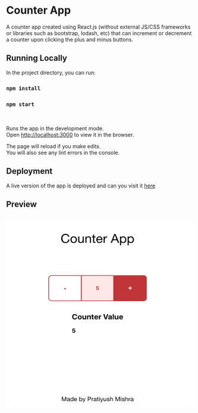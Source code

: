 # Counter App

A counter app created using React.js (without external JS/CSS frameworks or libraries such as bootstrap, lodash, etc) that can increment or decrement a counter upon clicking the plus and minus buttons.

## Running Locally

In the project directory, you can run:

### `npm install`

### `npm start`

<br />

Runs the app in the development mode.\
Open [http://localhost:3000](http://localhost:3000) to view it in the browser.

The page will reload if you make edits.\
You will also see any lint errors in the console.

## Deployment

A live version of the app is deployed and can you visit it [here](https://quicksell-counter-app.herokuapp.com/)

## Preview

<br />

<img src='preview.png' width='500px' height='500px' />
